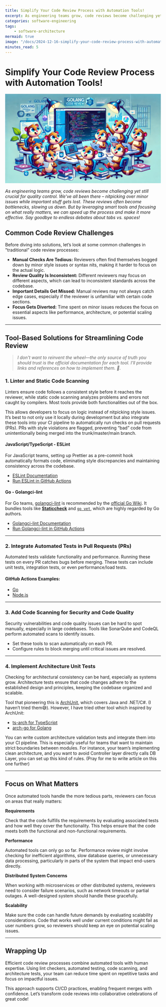 ```yaml
---
title: Simplify Your Code Review Process with Automation Tools!
excerpt: As engineering teams grow, code reviews become challenging yet still crucial for quality control. We've all been there – nitpicking over minor issues while important stuff gets lost. These reviews often become bottlenecks, slowing us down. But by leveraging smart tools and focusing on what really matters, we can speed up the process and make it more effective. Say goodbye to endless debates about tabs vs. spaces!
categories: software-engineering
tags: 
    - software-architecture
mermaid: true
image: "/docs/2024-12-16-simplify-your-code-review-process-with-automation/thumbnail.png"
minutes_read: 5
---
```


# Simplify Your Code Review Process with Automation Tools!

![Code Review Illustration](/docs/2024-12-16-simplify-your-code-review-process-with-automation/illustration.webp)

*As engineering teams grow, code reviews become challenging yet still crucial for quality control. We've all been there – nitpicking over minor issues while important stuff gets lost. These reviews often become bottlenecks, slowing us down. But by leveraging smart tools and focusing on what really matters, we can speed up the process and make it more effective. Say goodbye to endless debates about tabs vs. spaces!*

## Common Code Review Challenges

Before diving into solutions, let’s look at some common challenges in "traditional” code review processes:

- **Manual Checks Are Tedious:** Reviewers often find themselves bogged down by minor style issues or syntax nits, making it harder to focus on the actual logic.
- **Review Quality Is Inconsistent:** Different reviewers may focus on different aspects, which can lead to inconsistent standards across the codebase.
- **Important Details Get Missed:** Manual reviews may not always catch edge cases, especially if the reviewer is unfamiliar with certain code sections.
- **Focus Gets Diverted:** Time spent on minor issues reduces the focus on essential aspects like performance, architecture, or potential scaling issues.

---

## Tool-Based Solutions for Streamlining Code Review

> *I don't want to reinvent the wheel—the only source of truth you should trust is the official documentation for each tool. I'll provide links and references on how to implement them. 🤞.*

### 1. **Linter and Static Code Scanning**

Linters ensure code follows a consistent style before it reaches the reviewer, while static code scanning analyzes problems and errors not caught by compilers. Most tools provide both functionalities out of the box.

This allows developers to focus on logic instead of nitpicking style issues. It’s best to not only use it locally during development but also integrate these tools into your CI pipeline to automatically run checks on pull requests (PRs). PRs with style violations are flagged, preventing “bad” code from unintentionally being merged into the trunk/master/main branch.

#### JavaScript/TypeScript - ESLint

For JavaScript teams, setting up Prettier as a pre-commit hook automatically formats code, eliminating style discrepancies and maintaining consistency across the codebase.

- [ESLint Documentation](https://eslint.org/docs/latest/use/getting-started)  
- [Run ESLint in GitHub Actions](https://github.com/marketplace/actions/run-eslint)

#### Go - Golangci-lint

For Go teams, [golangci-lint](https://golangci-lint.run/) is recommended by the [official Go Wiki](https://go.dev/wiki/CodeTools). It bundles tools like [**Staticcheck**](https://staticcheck.dev/docs/running-staticcheck/cli/) and [`go vet`](https://pkg.go.dev/cmd/vet), which are highly regarded by Go authors.  

- [Golangci-lint Documentation](https://golangci-lint.run/welcome/quick-start/)  
- [Run Golangci-lint in GitHub Actions](https://github.com/golangci/golangci-lint-action?tab=readme-ov-file#how-to-use)

---

### 2. **Integrate Automated Tests in Pull Requests (PRs)**

Automated tests validate functionality and performance. Running these tests on every PR catches bugs before merging. These tests can include unit tests, integration tests, or even performance/load tests.  

#### GitHub Actions Examples:

- [Go](https://docs.github.com/en/actions/use-cases-and-examples/building-and-testing/building-and-testing-go)  
- [Node.js](https://docs.github.com/en/actions/use-cases-and-examples/building-and-testing/building-and-testing-nodejs)

---

### 3. **Add Code Scanning for Security and Code Quality**

Security vulnerabilities and code quality issues can be hard to spot manually, especially in large codebases. Tools like SonarQube and CodeQL perform automated scans to identify issues.  

- Set these tools to scan automatically on each PR.  
- Configure rules to block merging until critical issues are resolved.  

---

### 4. **Implement Architecture Unit Tests**
Checking for architectural consistency can be hard, especially as systems grow. Architecture tests ensure that code changes adhere to the established design and principles, keeping the codebase organized and scalable.

Tool that pioneering this is [ArchUnit](https://www.archunit.org/), which covers Java and .NET/C#. (I haven’t tried them😅). However, I have tried other tool which inspired by ArchUnit:
- [ts-arch for TypeScript](https://github.com/ts-arch/ts-arch)  
- [arch-go for Golang](https://github.com/fdaines/arch-go)

You can write custom architecture validation tests and integrate them into your CI pipeline. This is especially useful for teams that want to maintain strict boundaries between modules. For instance, your team’s implementing clean architecture, and you want to avoid Controller layer directly calls DB Layer, you can set up this kind of rules. (Pray for me to write article on this one further)

---

## Focus on What Matters

Once automated tools handle the more tedious parts, reviewers can focus on areas that really matters:

**Requirements**

Check that the code fulfills the requirements by evaluating associated tests and how well they cover the functionality. This helps ensure that the code meets both the functional and non-functional requirements.

**Performance**

Automated tools can only go so far. Performance review might involve checking for inefficient algorithms, slow database queries, or unnecessary data processing, particularly in parts of the system that impact end-users directly.

**Distributed System Concerns**

When working with microservices or other distributed systems, reviewers need to consider failure scenarios, such as network timeouts or partial outages. A well-designed system should handle these gracefully.

**Scalability**

Make sure the code can handle future demands by evaluating scalability considerations. Code that works well under current conditions might fail as user numbers grow, so reviewers should keep an eye on potential scaling issues.

---

## Wrapping Up

Efficient code review processes combine automated tools with human expertise. Using lint checkers, automated testing, code scanning, and architecture tests, your team can reduce time spent on repetitive tasks and focus on impactful issues.  

This approach supports CI/CD practices, enabling frequent merges with confidence. Let’s transform code reviews into collaborative celebrations of great code!
